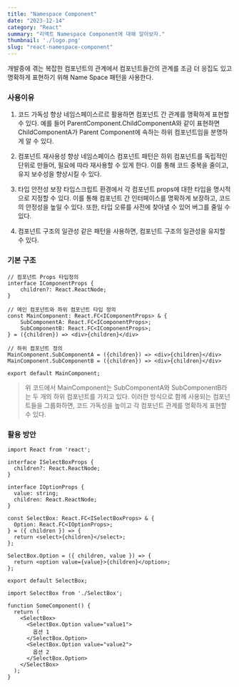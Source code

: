 ```yaml
---
title: "Namespace Component"
date: "2023-12-14"
category: "React"
summary: "리액트 Namespace Component에 대해 알아보자."
thumbnail: './logo.png'
slug: "react-namespace-component"
---
```


개발중에 겪는 복잡한 컴포넌트의 관계에서 컴포넌트들간의 관계를 조금 더 응집도 있고 명확하게 표현하기 위해 Name Space 패턴을 사용한다.

### 사용이유
1. 코드 가독성 향상
   네임스페이스르르 활용하면 컴포넌트 간 관계를 명확하게 표현할 수 있다.
   예를 들어 ParentComponent.ChildComponentA와 같이 표현하면 ChildComponentA가 Parent Component에 속하는 하위 컴포넌트임을 분명하게 알 수 있다.


2. 컴포넌트 재사용성 향상
   네임스페이스 컴포넌트 패턴은 하위 컴포넌트를 독립적인 단위로 만들어, 필요에 따라 재사용할 수 있게 한다. 이를 통해 코드 중복을 줄이고, 유지 보수성을 향상시킬 수 있다.


3. 타입 안전성 보장
   타입스크립트 환경에서 각 컴포넌트 props에 대한 타입을 명시적으로 지정할 수 있다. 이를 통해 컴포넌트 간 인터페이스를 명확하게 보장하고, 코드의 안정성을 높일 수 있다. 또한, 타입 오류를 사전에 찾아낼 수 있어 버그를 줄일 수 있다.

4. 컴포넌트 구조의 일관성
   같은 패턴을 사용하면, 컴포넌트 구조의 일관성을 유지할 수 있다.


### 기본 구조

```
// 컴포넌트 Props 타입정의
interface IComponentProps {
	children?: React.ReactNode;
}

// 메인 컴포넌트와 하위 컴포넌트 타입 정의
const MainComponent: React.FC<IComponentProps> & {
	SubComponentA: React.FC<IComponentProps>;
    SubComponentB: React.FC<IComponentProps>;
} = ({children}) => <div>{children}</div>

// 하위 컴포넌트 정의
MainComponent.SubComponentA = ({children}) => <div>{children}</div>
MainComponent.SubComponentB = ({children}) => <div>{children}</div>

export default MainComponent;
```

> 위 코드에서 MainComponent는 SubComponentA와 SubComponentB라는 두 개의 하위 컴포넌트를 가지고 있다. 이러한 방식으로 함께 사용되는 컴포넌트들을 그룹화하면,  코드 가독성을 높이고 각 컴포넌트 관계를 명확하게 표현할 수 있다.


### 활용 방안
```
import React from 'react';

interface ISelectBoxProps {
  children?: React.ReactNode;
}

interface IOptionProps {
  value: string;
  children: React.ReactNode;
}

const SelectBox: React.FC<ISelectBoxProps> & {
  Option: React.FC<IOptionProps>;
} = ({ children }) => {
  return <select>{children}</select>;
};

SelectBox.Option = ({ children, value }) => {
  return <option value={value}>{children}</option>;
};

export default SelectBox;
```

```
import SelectBox from './SelectBox';

function SomeComponent() {
  return (
    <SelectBox>
      <SelectBox.Option value="value1">
        옵션 1
      </SelectBox.Option>
      <SelectBox.Option value="value2">
        옵션 2
      </SelectBox.Option>
    </SelectBox>
  );
}
```